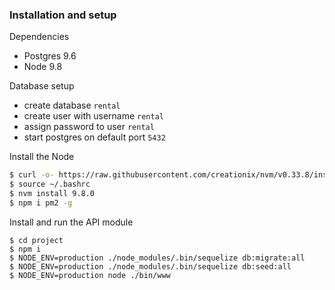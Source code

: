 
### Installation and setup

Dependencies
  - Postgres 9.6
  - Node 9.8

Database setup
  - create database ```rental```
  - create user with username ```rental```
  - assign password to user ```rental```
  - start postgres on default port ```5432```

Install the Node
```sh
$ curl -o- https://raw.githubusercontent.com/creationix/nvm/v0.33.8/install.sh | bash
$ source ~/.bashrc
$ nvm install 9.8.0
$ npm i pm2 -g
```

Install and run the API module
```
$ cd project
$ npm i
$ NODE_ENV=production ./node_modules/.bin/sequelize db:migrate:all
$ NODE_ENV=production ./node_modules/.bin/sequelize db:seed:all
$ NODE_ENV=production node ./bin/www
```





